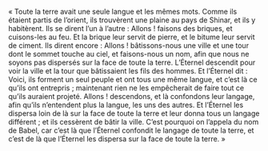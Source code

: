 « Toute la terre avait une seule langue et les mêmes mots. Comme ils étaient partis de l’orient, ils trouvèrent une plaine au pays de Shinar, et ils y habitèrent. Ils se dirent l’un à l’autre : Allons ! faisons des briques, et cuisons-les au feu. Et la brique leur servit de pierre, et le bitume leur servit de ciment. Ils dirent encore : Allons ! bâtissons-nous une ville et une tour dont le sommet touche au ciel, et faisons-nous un nom, afin que nous ne soyons pas dispersés sur la face de toute la terre. L’Éternel descendit pour voir la ville et la tour que bâtissaient les fils des hommes. Et l’Éternel dit : Voici, ils forment un seul peuple et ont tous une même langue, et c’est là ce qu’ils ont entrepris ; maintenant rien ne les empêcherait de faire tout ce qu’ils auraient projeté. Allons ! descendons, et là confondons leur langage, afin qu’ils n’entendent plus la langue, les uns des autres. Et l’Éternel les dispersa loin de là sur la face de toute la terre et leur donna tous un langage différent ; et ils cessèrent de bâtir la ville. C’est pourquoi on l’appela du nom de Babel, car c’est là que l’Éternel confondit le langage de toute la terre, et c’est de là que l’Éternel les dispersa sur la face de toute la terre. » 